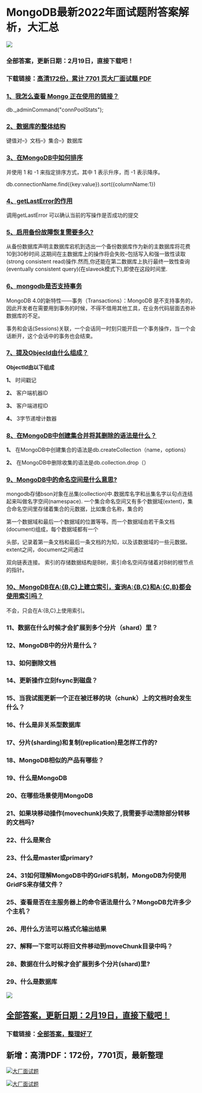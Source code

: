 # MongoDB最新2022年面试题附答案解析，大汇总

<a href="https://www.souyunku.com/?p=397" target="_blank"  ><img src="https://www.souyunku.com/wp-content/uploads/idea/zhengban.png" ></a>
### 全部答案，更新日期：2月19日，直接下载吧！

### 下载链接：[高清172份，累计 7701 页大厂面试题  PDF](https://gitee.com/souyunku/DevBooks/blob/master/docs/index.md)



### [1、我怎么查看 Mongo 正在使用的链接？](https://gitee.com/souyunku/DevBooks/blob/master/docs/MongoDB/MongoDB最新2021年面试题附答案解析，大汇总.md#1我怎么查看-mongo-正在使用的链接)  


db._adminCommand("connPoolStats");


### [2、数据库的整体结构](https://gitee.com/souyunku/DevBooks/blob/master/docs/MongoDB/MongoDB最新2021年面试题附答案解析，大汇总.md#2数据库的整体结构)  


键值对–》文档–》集合–》数据库



### [3、在MongoDB中如何排序](https://gitee.com/souyunku/DevBooks/blob/master/docs/MongoDB/MongoDB最新2021年面试题附答案解析，大汇总.md#3在mongodb中如何排序)  


并使用 1 和 -1 来指定排序方式，其中 1 表示升序，而 -1 表示降序。

db.connectionName.find({key:value}).sort({columnName:1})


### [4、getLastError的作用](https://gitee.com/souyunku/DevBooks/blob/master/docs/MongoDB/MongoDB最新2021年面试题附答案解析，大汇总.md#4getlasterror的作用)  


调用getLastError 可以确认当前的写操作是否成功的提交


### [5、启用备份故障恢复需要多久?](https://gitee.com/souyunku/DevBooks/blob/master/docs/MongoDB/MongoDB最新2021年面试题附答案解析，大汇总.md#5启用备份故障恢复需要多久)  


从备份数据库声明主数据库宕机到选出一个备份数据库作为新的主数据库将花费10到30秒时间.这期间在主数据库上的操作将会失败–包括写入和强一致性读取(strong consistent read)操作.然而,你还能在第二数据库上执行最终一致性查询(eventually consistent query)(在slaveok模式下),即使在这段时间里.


### [6、mongodb是否支持事务](https://gitee.com/souyunku/DevBooks/blob/master/docs/MongoDB/MongoDB最新2021年面试题附答案解析，大汇总.md#6mongodb是否支持事务)  


MongoDB 4.0的新特性——事务（Transactions）：MongoDB 是不支持事务的，因此开发者在需要用到事务的时候，不得不借用其他工具，在业务代码层面去弥补数据库的不足。

事务和会话(Sessions)关联，一个会话同一时刻只能开启一个事务操作，当一个会话断开，这个会话中的事务也会结束。



### [7、提及Objecld由什么组成？](https://gitee.com/souyunku/DevBooks/blob/master/docs/MongoDB/MongoDB最新2021年面试题附答案解析，大汇总.md#7提及objecld由什么组成)  


**Objectld由以下组成**

**1、** 时间戳记

**2、** 客户端机器ID

**3、** 客户端进程ID

**4、** 3字节递增计数器


### [8、在MongoDB中创建集合并将其删除的语法是什么？](https://gitee.com/souyunku/DevBooks/blob/master/docs/MongoDB/MongoDB最新2021年面试题附答案解析，大汇总.md#8在mongodb中创建集合并将其删除的语法是什么)  


**1、** 在MongoDB中创建集合的语法是db.createCollection（name，options）

**2、** 在MongoDB中删除收集的语法是db.collection.drop（）


### [9、MongoDB中的命名空间是什么意思?](https://gitee.com/souyunku/DevBooks/blob/master/docs/MongoDB/MongoDB最新2021年面试题附答案解析，大汇总.md#9mongodb中的命名空间是什么意思)  


mongodb存储bson对象在丛集(collection)中.数据库名字和丛集名字以句点连结起来叫做名字空间(namespace). 一个集合命名空间又有多个数据域(extent)，集合命名空间里存储着集合的元数据，比如集合名称，集合的

第一个数据域和最后一个数据域的位置等等。而一个数据域由若干条文档(document)组成，每个数据域都有一个

头部，记录着第一条文档和最后一条文档的为知，以及该数据域的一些元数据。extent之间，document之间通过

双向链表连接。 索引的存储数据结构是B树，索引命名空间存储着对B树的根节点的指针。


### [10、MongoDB在A:{B,C}上建立索引，查询A:{B,C}和A:{C,B}都会使用索引吗？](https://gitee.com/souyunku/DevBooks/blob/master/docs/MongoDB/MongoDB最新2021年面试题附答案解析，大汇总.md#10mongodb在a:{b,c}上建立索引查询a:{b,c}和a:{c,b}都会使用索引吗)  


不会，只会在A:{B,C}上使用索引。


### 11、数据在什么时候才会扩展到多个分片（shard）里？
### 12、MongoDB中的分片是什么？
### 13、如何删除文档
### 14、更新操作立刻fsync到磁盘？
### 15、当我试图更新一个正在被迁移的块（chunk）上的文档时会发生什么？
### 16、什么是非关系型数据库
### 17、分片(sharding)和复制(replication)是怎样工作的?
### 18、MongoDB相似的产品有哪些？
### 19、什么是MongoDB
### 20、在哪些场景使用MongoDB
### 21、如果块移动操作(movechunk)失败了,我需要手动清除部分转移的文档吗?
### 22、什么是聚合
### 23、什么是master或primary?
### 24、31如何理解MongoDB中的GridFS机制，MongoDB为何使用GridFS来存储文件？
### 25、查看是否在主服务器上的命令语法是什么？MongoDB允许多少个主机？
### 26、用什么方法可以格式化输出结果
### 27、解释一下您可以将旧文件移动到moveChunk目录中吗？
### 28、数据在什么时候才会扩展到多个分片(shard)里?
### 29、什么是数据库




<a href="https://www.souyunku.com/?p=397" target="_blank"  ><img src="https://www.souyunku.com/wp-content/uploads/idea/zhengban.png" ></a>
## [全部答案，更新日期：2月19日，直接下载吧！](https://gitee.com/souyunku/DevBooks/blob/master/docs/daan.md)

### 下载链接：[全部答案，整理好了](https://gitee.com/souyunku/DevBooks/blob/master/docs/daan.md)




## 新增：高清PDF：172份，7701页，最新整理

[![大厂面试题](https://www.souyunku.com/wp-content/uploads/weixin/mst.png "架构师专栏")](https://www.souyunku.com/wp-content/uploads/weixin/githup-weixin.png "架构师专栏")

[![大厂面试题](https://www.souyunku.com/wp-content/uploads/weixin/githup-weixin.png "架构师专栏")](https://www.souyunku.com/wp-content/uploads/weixin/githup-weixin.png "架构师专栏")
